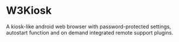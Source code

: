 # W3Kiosk
A kiosk-like android web browser with password-protected settings, autostart function and on demand integrated remote support plugins.